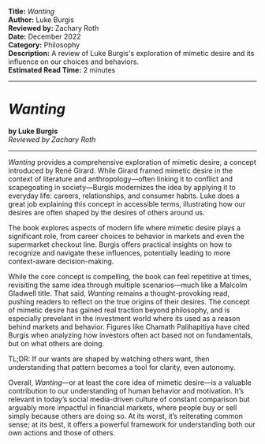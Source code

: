 **Title:** _Wanting_  
**Author:** Luke Burgis  
**Reviewed by:** Zachary Roth  
**Date:** December 2022  
**Category:** Philosophy  
**Description:** A review of Luke Burgis's exploration of mimetic desire and its influence on our choices and behaviors.  
**Estimated Read Time:** 2 minutes

---

# _Wanting_

**by Luke Burgis**  
_Reviewed by Zachary Roth_

---

_Wanting_ provides a comprehensive exploration of mimetic desire, a concept introduced by René Girard. While Girard framed mimetic desire in the context of literature and anthropology—often linking it to conflict and scapegoating in society—Burgis modernizes the idea by applying it to everyday life: careers, relationships, and consumer habits. Luke does a great job explaining this concept in accessible terms, illustrating how our desires are often shaped by the desires of others around us.

The book explores aspects of modern life where mimetic desire plays a significant role, from career choices to behavior in markets and even the supermarket checkout line. Burgis offers practical insights on how to recognize and navigate these influences, potentially leading to more context-aware decision-making.

While the core concept is compelling, the book can feel repetitive at times, revisiting the same idea through multiple scenarios—much like a Malcolm Gladwell title. That said, _Wanting_ remains a thought-provoking read, pushing readers to reflect on the true origins of their desires. The concept of mimetic desire has gained real traction beyond philosophy, and is especially prevelant in the investment world where its used as a reason behind markets and behavior. Figures like Chamath Palihapitiya have cited Burgis when analyzing how investors often act based not on fundamentals, but on what others are doing.

TL;DR: If our wants are shaped by watching others want, then understanding that pattern becomes a tool for clarity, even autonomy.

Overall, _Wanting_—or at least the core idea of mimetic desire—is a valuable contribution to our understanding of human behavior and motivation. It’s relevant in today’s social media-driven culture of constant comparison but arguably more impactful in financial markets, where people buy or sell simply because others are doing so. At its worst, it’s reiterating common sense; at its best, it offers a powerful framework for understanding both our own actions and those of others.
